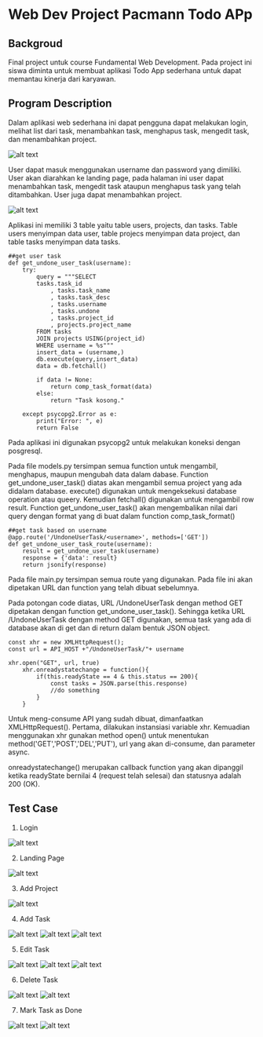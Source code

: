 # Web Dev Project Pacmann Todo APp
 
## Backgroud
 Final project untuk course Fundamental Web Development. Pada project ini siswa diminta untuk membuat aplikasi Todo App sederhana untuk dapat memantau kinerja dari karyawan.  


## Program Description
Dalam aplikasi web sederhana ini dapat pengguna dapat melakukan login, melihat list dari task, menambahkan task, menghapus task, mengedit task, dan menambahkan project.

![alt text](https://github.com/KyrieCettyara/Web-dev-Pacmann-TooDoo-App/blob/main/image/Flow%20Chart.jpg)


User dapat masuk menggunakan username dan password yang dimiliki. User akan diarahkan ke landing page, pada halaman ini user dapat menambahkan task, mengedit task ataupun menghapus task yang telah ditambahkan. User juga dapat menambahkan project.


![alt text](https://github.com/KyrieCettyara/Web-dev-Pacmann-TooDoo-App/blob/main/image/ERD.png)    

Aplikasi ini memiliki 3 table yaitu table users, projects, dan tasks.
Table users menyimpan data user, table projecs menyimpan data project, dan table tasks menyimpan data tasks. 

~~~
##get user task
def get_undone_user_task(username):
    try:
        query = """SELECT 
        tasks.task_id 
	        , tasks.task_name 
	        , tasks.task_desc 
	        , tasks.username 
	        , tasks.undone 
	        , tasks.project_id 
            , projects.project_name
        FROM tasks 
        JOIN projects USING(project_id)
        WHERE username = %s"""
        insert_data = (username,)
        db.execute(query,insert_data)
        data = db.fetchall()

        if data != None:
            return comp_task_format(data)
        else:
            return "Task kosong."
        
    except psycopg2.Error as e:
        print("Error: ", e)
        return False
~~~
Pada aplikasi ini digunakan psycopg2 untuk melakukan koneksi dengan posgresql. 

Pada file models.py tersimpan semua function untuk mengambil, menghapus, maupun mengubah data dalam dabase. 
Function get_undone_user_task() diatas akan mengambil semua project yang ada didalam database. execute() digunakan untuk mengeksekusi database operation atau queery.
Kemudian fetchall() digunakan untuk mengambil row result.
Function get_undone_user_task() akan mengembalikan nilai dari query dengan format yang di buat dalam function comp_task_format()

~~~
##get task based on username
@app.route('/UndoneUserTask/<username>', methods=['GET'])
def get_undone_user_task_route(username):
    result = get_undone_user_task(username)
    response = {'data': result}
    return jsonify(response)

~~~
Pada file main.py tersimpan semua route yang digunakan. Pada file ini akan dipetakan URL dan function yang telah dibuat sebelumnya. 

Pada potongan code diatas, URL /UndoneUserTask dengan method GET dipetakan dengan function get_undone_user_task(). Sehingga ketika URL /UndoneUserTask dengan method GET digunakan, semua task yang ada di database akan di get dan di return dalam bentuk JSON object.

~~~
const xhr = new XMLHttpRequest();
const url = API_HOST +"/UndoneUserTask/"+ username

xhr.open("GET", url, true)
    xhr.onreadystatechange = function(){
        if(this.readyState == 4 & this.status == 200){
            const tasks = JSON.parse(this.response)
            //do something
        }
    }
~~~
Untuk meng-consume API yang sudah dibuat, dimanfaatkan XMLHttpRequest(). Pertama, dilakukan instansiasi variable xhr. Kemuadian menggunakan xhr gunakan method open() untuk menentukan method('GET','POST','DEL','PUT'), url yang akan di-consume, dan parameter async. 

onreadystatechange() merupakan callback function yang akan dipanggil ketika readyState bernilai 4 (request telah selesai) dan statusnya adalah 200 (OK).


## Test Case
1. Login

![alt text](https://github.com/KyrieCettyara/Web-dev-Pacmann-TooDoo-App/blob/main/image/gambar1.png)

2. Landing Page

![alt text](https://github.com/KyrieCettyara/Web-dev-Pacmann-TooDoo-App/blob/main/image/gambar11.png)

3. Add Project

![alt text](https://github.com/KyrieCettyara/Web-dev-Pacmann-TooDoo-App/blob/main/image/gambar2.png)

4. Add Task

![alt text](https://github.com/KyrieCettyara/Web-dev-Pacmann-TooDoo-App/blob/main/image/gambar10.png)
![alt text](https://github.com/KyrieCettyara/Web-dev-Pacmann-TooDoo-App/blob/main/image/gambar3.png)
![alt text](https://github.com/KyrieCettyara/Web-dev-Pacmann-TooDoo-App/blob/main/image/gambar4.png)

5. Edit Task

![alt text](https://github.com/KyrieCettyara/Web-dev-Pacmann-TooDoo-App/blob/main/image/gambar12.png)
![alt text](https://github.com/KyrieCettyara/Web-dev-Pacmann-TooDoo-App/blob/main/image/gambar6.png)
![alt text](https://github.com/KyrieCettyara/Web-dev-Pacmann-TooDoo-App/blob/main/image/gambar7.png)

6. Delete Task

![alt text](https://github.com/KyrieCettyara/Web-dev-Pacmann-TooDoo-App/blob/main/image/gambar8.png)
![alt text](https://github.com/KyrieCettyara/Web-dev-Pacmann-TooDoo-App/blob/main/image/gambar9.png)

7. Mark Task as Done

![alt text](https://github.com/KyrieCettyara/Web-dev-Pacmann-TooDoo-App/blob/main/image/gambar4.png)
![alt text](https://github.com/KyrieCettyara/Web-dev-Pacmann-TooDoo-App/blob/main/image/gambar5.png)


